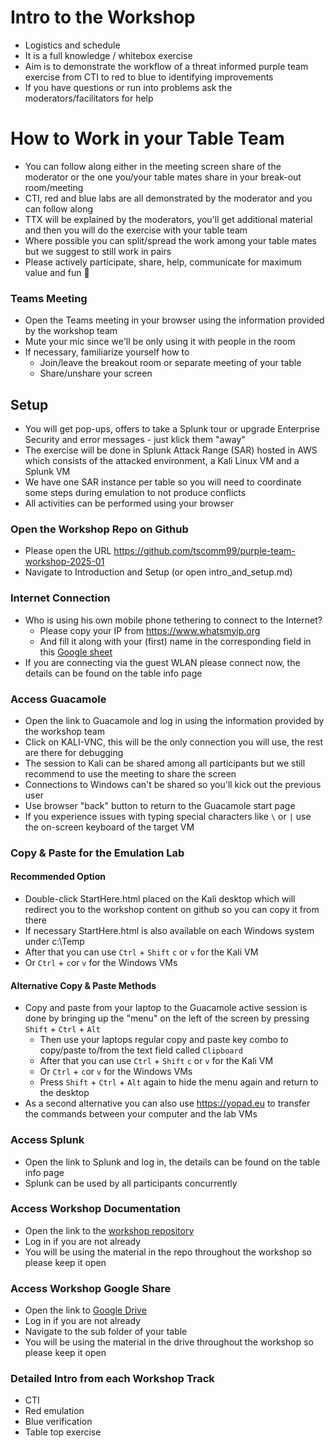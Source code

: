 # Intro to the Workshop
- Logistics and schedule
- It is a full knowledge / whitebox exercise
- Aim is to demonstrate the workflow of a threat informed purple team exercise from CTI to red to blue to identifying improvements
- If you have questions or run into problems ask the moderators/facilitators for help

# How to Work in your Table Team
- You can follow along either in the meeting screen share of the moderator or the one you/your table mates share in your break-out room/meeting
- CTI, red and blue labs are all demonstrated by the moderator and you can follow along
- TTX will be explained by the moderators, you'll get additional material and then you will do the exercise with your table team
- Where possible you can split/spread the work among your table mates but we suggest to still work in pairs
- Please actively participate, share, help, communicate for maximum value and fun :tada:

### Teams Meeting
- Open the Teams meeting in your browser using the information provided by the workshop team
- Mute your mic since we'll be only using it with people in the room
- If necessary, familiarize yourself how to
  - Join/leave the breakout room or separate meeting of your table
  - Share/unshare your screen

## Setup
- You will get pop-ups, offers to take a Splunk tour or upgrade Enterprise Security and error messages - just klick them "away"
- The exercise will be done in Splunk Attack Range (SAR) hosted in AWS which consists of the attacked environment, a Kali Linux VM and a Splunk VM
- We have one SAR instance per table so you will need to coordinate some steps during emulation to not produce conflicts
- All activities can be performed using your browser

### Open the Workshop Repo on Github
- Please open the URL https://github.com/tscomm99/purple-team-workshop-2025-01
- Navigate to Introduction and Setup (or open intro_and_setup.md)

### Internet Connection
- Who is using his own mobile phone tethering to connect to the Internet?
  - Please copy your IP from https://www.whatsmyip.org
  - And fill it along with your (first) name in the corresponding field in this [Google sheet](https://docs.google.com/spreadsheets/d/19Qvg4-iVPGrZ5CDWJv2WlZH05fmtjPEwtrhv6maUOro/edit?usp=drive_link)
- If you are connecting via the guest WLAN please connect now, the details can be found on the table info page

### Access Guacamole
- Open the link to Guacamole and log in using the information provided by the workshop team
- Click on KALI-VNC, this will be the only connection you will use, the rest are there for debugging
- The session to Kali can be shared among all participants but we still recommend to use the meeting to share the screen
- Connections to Windows can't be shared so you'll kick out the previous user
- Use browser "back" button to return to the Guacamole start page
- If you experience issues with typing special characters like `\` or `|` use the on-screen keyboard of the target VM

### Copy & Paste for the Emulation Lab
#### Recommended Option
- Double-click StartHere.html placed on the Kali desktop which will redirect you to the workshop content on github so you can copy it from there
- If necessary StartHere.html is also available on each Windows system under c:\Temp
- After that you can use `Ctrl` + `Shift` `c` or `v` for the Kali VM
 - Or `Ctrl` + `c`or `v` for the Windows VMs
#### Alternative Copy & Paste Methods
- Copy and paste from your laptop to the Guacamole active session is done by bringing up the "menu" on the left of the screen by pressing `Shift` + `Ctrl` + `Alt`
  - Then use your laptops regular copy and paste key combo to copy/paste to/from the text field called `Clipboard`
  - After that you can use `Ctrl` + `Shift` `c` or `v` for the Kali VM
  - Or `Ctrl` + `c`or `v` for the Windows VMs
  - Press `Shift` + `Ctrl` + `Alt` again to hide the menu again and return to the desktop
- As a second alternative you can also use https://yopad.eu to transfer the commands between your computer and the lab VMs

### Access Splunk
- Open the link to Splunk and log in, the details can be found on the table info page
- Splunk can be used by all participants concurrently

### Access Workshop Documentation
- Open the link to the [workshop repository](https://github.com/tscomm99/purple-team-workshop-2025-01)
- Log in if you are not already
- You will be using the material in the repo throughout the workshop so please keep it open

### Access Workshop Google Share
- Open the link to [Google Drive](https://drive.google.com/drive/folders/1buR-qCIkuns5KoQstblG_4lHHnHhCTZn?usp=sharing)
- Log in if you are not already
- Navigate to the sub folder of your table
- You will be using the material in the drive throughout the workshop so please keep it open

### Detailed Intro from each Workshop Track
- CTI
- Red emulation
- Blue verification
- Table top exercise
